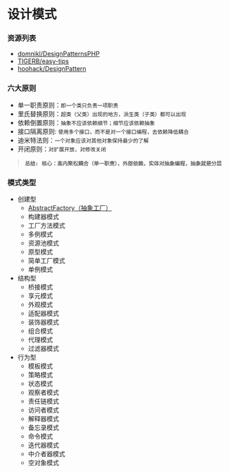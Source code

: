 # 设计模式

### 资源列表
- [domnikl/DesignPatternsPHP](https://github.com/domnikl/DesignPatternsPHP)
- [TIGERB/easy-tips](https://github.com/TIGERB/easy-tips)
- [hoohack/DesignPattern](https://github.com/hoohack/DesignPattern)

### 六大原则
- 单一职责原则：`即一个类只负责一项职责`
- 里氏替换原则：`超类（父类）出现的地方，派生类（子类）都可以出现`
- 依赖倒置原则：`抽象不应该依赖细节；细节应该依赖抽象`
- 接口隔离原则: `使用多个接口，而不是对一个接口编程，去依赖降低耦合`
- 迪米特法则：`一个对象应该对其他对象保持最少的了解`
- 开闭原则：`对扩展开放，对修改关闭`

> **`总结: 核心：高内聚松耦合（单一职责），外部依赖，实体对抽象编程，抽象就是分层`**

### 模式类型
- 创建型
    - [AbstractFactory（抽象工厂）](AbstractFactory/)
    - 构建器模式
    - 工厂方法模式
    - 多例模式
    - 资源池模式
    - 原型模式
    - 简单工厂模式
    - 单例模式
- 结构型
    - 桥接模式
    - 享元模式
    - 外观模式
    - 适配器模式
    - 装饰器模式
    - 组合模式
    - 代理模式
    - 过滤器模式
- 行为型
    - 模板模式
    - 策略模式
    - 状态模式
    - 观察者模式
    - 责任链模式
    - 访问者模式
    - 解释器模式
    - 备忘录模式
    - 命令模式
    - 迭代器模式
    - 中介者器模式
    - 空对象模式

